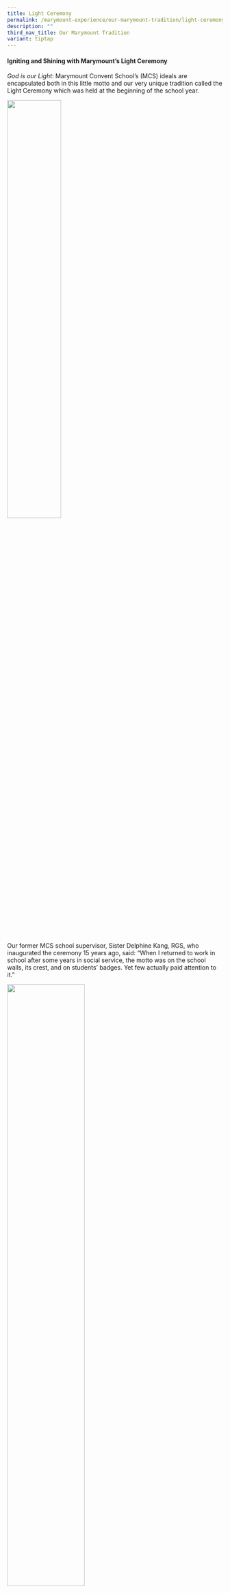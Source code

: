 ```yaml
---
title: Light Ceremony
permalink: /marymount-experience/our-marymount-tradition/light-ceremony/
description: ""
third_nav_title: Our Marymount Tradition
variant: tiptap
---
```

<h4><strong>Igniting and Shining with Marymount’s Light Ceremony</strong></h4>
<p><em>God is our Light</em>: Marymount Convent School’s (MCS) ideals are
encapsulated both in this little motto and our very unique tradition called
the Light Ceremony which was held at the beginning of the school year.</p>
<div class="isomer-image-wrapper">
<img style="width: 50%;" height="auto" width="100%" src="/images/Light2.jpg">
</div>
<p>Our former MCS school supervisor, Sister Delphine Kang, RGS, who inaugurated
the ceremony 15 years ago, said: “When I returned to work in school after
some years in social service, the motto was on the school walls, its crest,
and on students’ badges. Yet few actually paid attention to it.”</p>
<div class="isomer-image-wrapper">
<img style="width: 60%;" height="auto" width="100%" src="/images/Light5.jpg">
</div>
<p>Thus she envisioned a ceremony that focused on God, who is Light to all,
and how school staff and students can pass this Light of God to all they
encounter.</p>
<div class="isomer-image-wrapper">
<img style="width: 60%;" height="auto" width="100%" src="/images/Light1.jpg">
</div>
<h4><strong>Igniting the light</strong></h4>
<div class="isomer-image-wrapper">
<img style="width: 60%;" height="auto" width="100%" src="/images/Light7.jpg">
</div>
<p>One day before the ceremony, each girl received a candle cut-out, symbolising
the light God has given them e.g. their talents, gifts, knowledge, wisdom
and grace. On it, they were asked to write down a talent or gift they would
like to share with others. This made them conscious of the ‘Light’ they
possessed and were called to pass on.</p>
<div class="isomer-image-wrapper">
<img style="width: 60%;" height="auto" width="100%" src="/images/Light11.jpg">
</div>
<p>The next day at the Ceremony, as the hymn "Pass It On" was played, the
girls came forward to paste the candles onto a big ‘class candle,’ in a
touching and beautiful gesture of committing themselves to the school motto,
‘God is Our Light’.</p>
<p>“Visually pasting their individual candles onto the big class candle is
a powerful way for the girls to see how they too are able to give something
of themselves, no matter how small or seemingly insignificant it may be
to others,” said Mrs Evelyn Chia, a Primary 3 teacher who has two daughters
in the school.</p>
<p>Another teacher, Ms Amanda Yeo, shared similar sentiments. “The pasting
of the candles allows the girls to feel part of the community even though
they took part in the Ceremony via Zoom” especially as each class candle
was then proudly put up on the class notice board.</p>
<h4><strong>Shining the light</strong></h4>
<p>The highlight of the Ceremony is the passing of the flame from Sr Delphine
as school supervisor to the school leaders, and then to the teachers, and
finally to the student representatives, all happening while the same hymn
Pass It On is played.</p>
<p>It is always a meaningful moment when all members of the school pledge
to commit themselves to lead and help one another to grow in knowledge,
wisdom and grace, guided by God’s unconditional love.</p>
<div class="isomer-image-wrapper">
<img style="width: 60%;" height="auto" width="100%" src="/images/Light8.jpg">
</div>
<p>Explained Vice-Principal Mdm Anna Tan, “The Light Ceremony is a very significant
event in the life of a new student in Marymount Convent where she is welcomed
into our school family in Primary 1. For the next five years here, she
is reminded of the love she receives from God through this family, and
how she can spread this love to others. This is a beautiful tradition which
we want all our students to remember fondly.”</p>
<p>Mdm Elaine Han, who just joined the school this year as a senior teacher,
said, “Being new to the school, this was my first time taking part in the
Light Ceremony. I was touched when the hymns were being played. I felt
that it was a meaningful experience for the girls and staff as all of them,
Catholics and non-Catholics alike, especially at the start of the year.”</p>
<div class="isomer-image-wrapper">
<img style="width: 45%;" height="auto" width="100%" src="/images/Light4.jpg">
</div>
<p>The Light Ceremony gives us an identity of our mission as a Good Shepherd
school, anchoring the school year and giving a meaningful start for the
whole school population. It is something we truly look forward to every
year. It reminds us of our personal commitment as teachers, to be the light
and to share God’s Light with others through our gifts, our strengths and
values, especially with our students and the whole school community.</p>
<p><em>This article was first published on Catholic News on 26 January 2022. The photos are taken from 2023 Light Ceremony.</em>
</p>
<p></p>
<p><em>Opening Mass</em>
</p>
<p></p>
<p>At Marymount Convent School, the academic year begins with the Opening
Mass, a cherished tradition that unites the school community in faith and
purpose. Held early in the school year, this Mass sets a reflective and
hopeful tone for the months ahead.</p>
<p></p>
<p>During the Opening Mass, students, teachers, and staff come together to
seek blessings for the new academic journey. The ceremony includes prayers,
hymns, and readings that emphasize the school's values of compassion, eloquence,
and intellect. This spiritual gathering reinforces the school's commitment
to nurturing not only academic excellence but also moral and spiritual
growth among its students.</p>
<p>The Opening Mass is more than a religious observance; it is a moment for
the entire Marymount family to reaffirm their shared mission and to inspire
one another to live out the school's ethos in their daily lives. By commencing
the year with this solemn and unifying event, Marymount Convent School
underscores the importance of faith and community in its educational approach.</p>